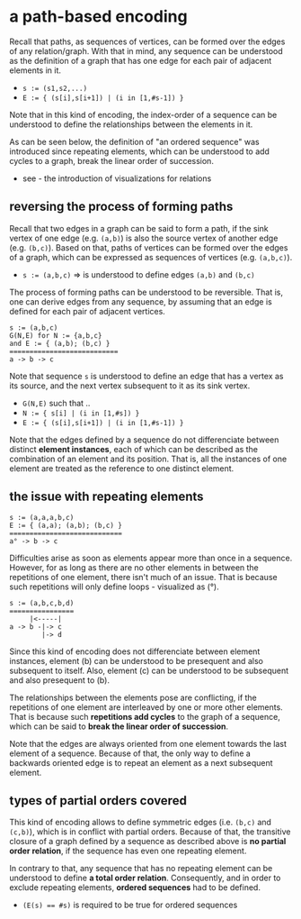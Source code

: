
<!-- ======================================================================= -->
# a path-based encoding

Recall that paths, as sequences of vertices, can be formed over the edges of
any relation/graph. With that in mind, any sequence can be understood as the
definition of a graph that has one edge for each pair of adjacent elements
in it.

* `s := (s1,s2,...)`
* `E := { (s[i],s[i+1]) | (i in [1,#s-1]) }`

Note that in this kind of encoding, the index-order of a sequence can be
understood to define the relationships between the elements in it.

As can be seen below, the definition of "an ordered sequence" was introduced
since repeating elements, which can be understood to add cycles to a graph,
break the linear order of succession.

* see - the introduction of visualizations for relations

<!-- ======================================================================= -->
## reversing the process of forming paths

Recall that two edges in a graph can be said to form a path, if the sink
vertex of one edge (e.g. `(a,b)`) is also the source vertex of another edge
(e.g. `(b,c)`). Based on that, paths of vertices can be formed over the edges
of a graph, which can be expressed as sequences of vertices (e.g. `(a,b,c)`).

* `s := (a,b,c)` => is understood to define edges `(a,b)` and `(b,c)`

The process of forming paths can be understood to be reversible. That is, one
can derive edges from any sequence, by assuming that an edge is defined for
each pair of adjacent vertices.

```
s := (a,b,c)
G(N,E) for N := {a,b,c}
and E := { (a,b); (b,c) }
===========================
a -> b -> c
```

Note that sequence `s` is understood to define an edge that has a vertex as its
source, and the next vertex subsequent to it as its sink vertex.

* `G(N,E)` such that ..
* `N := { s[i] | (i in [1,#s]) }`
* `E := { (s[i],s[i+1]) | (i in [1,#s-1]) }`

Note that the edges defined by a sequence do not differenciate between distinct
**element instances**, each of which can be described as the combination of an
element and its position. That is, all the instances of one element are treated
as the reference to one distinct element.

<!-- ======================================================================= -->
## the issue with repeating elements

```
s := (a,a,a,b,c)
E := { (a,a); (a,b); (b,c) }
============================
a° -> b -> c
```

Difficulties arise as soon as elements appear more than once in a sequence.
However, for as long as there are no other elements in between the repetitions
of one element, there isn't much of an issue. That is because such repetitions
will only define loops - visualized as (°).

```
s := (a,b,c,b,d)
================
     |<-----|
a -> b -|-> c
        |-> d
```

Since this kind of encoding does not differenciate between element instances,
element (b) can be understood to be presequent and also subsequent to itself.
Also, element (c) can be understood to be subsequent and also presequent to
(b).

The relationships between the elements pose are conflicting, if the repetitions
of one element are interleaved by one or more other elements. That is because
such **repetitions add cycles** to the graph of a sequence, which can be said
to **break the linear order of succession**.

Note that the edges are always oriented from one element towards the last
element of a sequence. Because of that, the only way to define a backwards
oriented edge is to repeat an element as a next subsequent element.

<!-- ======================================================================= -->
## types of partial orders covered

This kind of encoding allows to define symmetric edges (i.e. `(b,c)` and
`(c,b)`), which is in conflict with partial orders. Because of that, the
transitive closure of a graph defined by a sequence as described above is
**no partial order relation**, if the sequence has even one repeating
element.

In contrary to that, any sequence that has no repeating element can be
understood to define **a total order relation**. Consequently, and in
order to exclude repeating elements, **ordered sequences** had to be
defined.

* `(E(s) == #s)` is required to be true for ordered sequences
